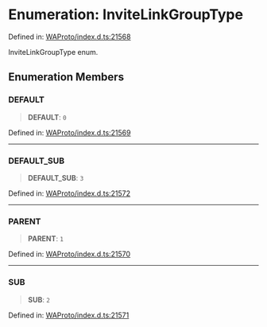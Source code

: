 # Enumeration: InviteLinkGroupType

Defined in: [WAProto/index.d.ts:21568](https://github.com/Fokusdotid/Baileys/blob/f4c7971f59af0b012f8de667e7a21ae12f7bbf19/WAProto/index.d.ts#L21568)

InviteLinkGroupType enum.

## Enumeration Members

### DEFAULT

> **DEFAULT**: `0`

Defined in: [WAProto/index.d.ts:21569](https://github.com/Fokusdotid/Baileys/blob/f4c7971f59af0b012f8de667e7a21ae12f7bbf19/WAProto/index.d.ts#L21569)

***

### DEFAULT\_SUB

> **DEFAULT\_SUB**: `3`

Defined in: [WAProto/index.d.ts:21572](https://github.com/Fokusdotid/Baileys/blob/f4c7971f59af0b012f8de667e7a21ae12f7bbf19/WAProto/index.d.ts#L21572)

***

### PARENT

> **PARENT**: `1`

Defined in: [WAProto/index.d.ts:21570](https://github.com/Fokusdotid/Baileys/blob/f4c7971f59af0b012f8de667e7a21ae12f7bbf19/WAProto/index.d.ts#L21570)

***

### SUB

> **SUB**: `2`

Defined in: [WAProto/index.d.ts:21571](https://github.com/Fokusdotid/Baileys/blob/f4c7971f59af0b012f8de667e7a21ae12f7bbf19/WAProto/index.d.ts#L21571)
